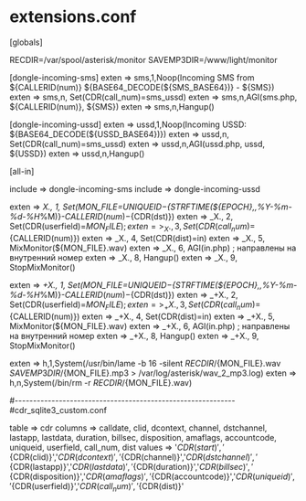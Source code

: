# extensions.conf
[globals]

RECDIR=/var/spool/asterisk/monitor
SAVEMP3DIR=/www/light/monitor

[dongle-incoming-sms]
exten => sms,1,Noop(Incoming SMS from ${CALLERID(num)} ${BASE64_DECODE(${SMS_BASE64})} - ${SMS})
exten => sms,n, Set(CDR(call_num)=sms_ussd)
exten => sms,n,AGI(sms.php, ${CALLERID(num)}, ${SMS})
exten => sms,n,Hangup()

[dongle-incoming-ussd]
exten => ussd,1,Noop(Incoming USSD: ${BASE64_DECODE(${USSD_BASE64})})
exten => ussd,n, Set(CDR(call_num)=sms_ussd)
exten => ussd,n,AGI(ussd.php, ussd, ${USSD})
exten => ussd,n,Hangup()

[all-in]

include => dongle-incoming-sms
include => dongle-incoming-ussd

exten => _X., 1, Set(MON_FILE=${UNIQUEID}-${STRFTIME(${EPOCH},,%Y-%m-%d-%H_%M)}-${CALLERID(num)}-${CDR(dst)})
exten => _X., 2, Set(CDR(userfield)=${MON_FILE});
exten => _X., 3, Set(CDR(call_num)=${CALLERID(num)})
exten => _X., 4, Set(CDR(dist)=in)
exten => _X., 5, MixMonitor(${MON_FILE}.wav)
exten => _X., 6, AGI(in.php)                                   ; направлены на внутренний номер 
exten => _X., 8, Hangup()
exten => _X., 9, StopMixMonitor()

exten => _+X., 1, Set(MON_FILE=${UNIQUEID}-${STRFTIME(${EPOCH},,%Y-%m-%d-%H_%M)}-${CALLERID(num)}-${CDR(dst)})
exten => _+X., 2, Set(CDR(userfield)=${MON_FILE});
exten => _+X., 3, Set(CDR(call_num)=${CALLERID(num)})
exten => _+X., 4, Set(CDR(dist)=in)
exten => _+X., 5, MixMonitor(${MON_FILE}.wav)
exten => _+X., 6, AGI(in.php)                                   ; направлены на внутренний номер
exten => _+X., 8, Hangup()
exten => _+X., 9, StopMixMonitor()

exten => h,1,System(/usr/bin/lame -b 16 -silent ${RECDIR}/${MON_FILE}.wav ${SAVEMP3DIR}/${MON_FILE}.mp3 > /var/log/asterisk/wav_2_mp3.log)
exten => h,n,System(/bin/rm -r ${RECDIR}/${MON_FILE}.wav)

#------------------------------------------------------------
#cdr_sqlite3_custom.conf

table => cdr
columns => calldate, clid, dcontext, channel, dstchannel, lastapp, lastdata, duration, billsec, disposition, amaflags, accountcode, uniqueid, userfield, call_num, dist
values => '${CDR(start)}','${CDR(clid)}','${CDR(dcontext)}','${CDR(channel)}','${CDR(dstchannel)}','${CDR(lastapp)}','${CDR(lastdata)}','${CDR(duration)}','${CDR(billsec)}','${CDR(disposition)}','${CDR(amaflags)}','${CDR(accountcode)}','${CDR(uniqueid)}','${CDR(userfield)}','${CDR(call_num)}','${CDR(dist)}'
